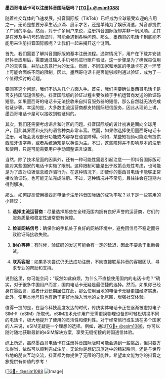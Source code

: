 **墨西哥电话卡可以注册抖音国际版吗？[[TG💪+ @esim1088](https://t.me/s/esim1088)]**

随着社交媒体的飞速发展，抖音国际版（TikTok）已经成为全球最受欢迎的应用之一。无论是想要分享生活点滴、展示才艺，还是单纯为了娱乐消遣，抖音都提供了广阔的平台。然而，对于许多用户来说，注册抖音国际版却并非一帆风顺。尤其是在涉及手机号码验证时，可能会遇到各种问题。那么，墨西哥的电话卡到底能不能用来注册抖音国际版呢？让我们一起来揭开这个谜团。

首先，我们需要了解抖音国际版的基本注册流程。通常情况下，用户在下载并安装好抖音应用后，需要通过输入手机号码进行账户验证。这一步骤是为了确保每位用户的真实性，并防止恶意行为的发生。然而，不同国家和地区的电话卡在这一环节上可能会面临不同的限制。因此，墨西哥电话卡是否能够顺利通过验证，成为了一个值得探讨的话题。

要回答这个问题，我们不妨从几个方面入手。首先，我们需要确认墨西哥电话卡是否支持国际短信服务。抖音国际版的验证过程主要依赖于手机运营商发送的验证码短信。如果墨西哥的电话卡无法接收来自抖音服务器的短信，那么自然就无法完成验证步骤。幸运的是，大多数主流运营商都支持国际短信服务，因此从理论上讲，墨西哥电话卡是可以接收到验证码的。

其次，我们还需要考虑语言和时区的问题。抖音国际版的设计初衷是面向全球用户，因此其界面和支持的语言种类非常丰富。然而，如果你选择使用墨西哥电话卡注册，可能会发现部分功能或内容存在语言障碍。例如，某些短视频可能没有提供西班牙语字幕，或者系统通知是以英语为主。不过，这些障碍并不影响基本的注册和使用，只是可能需要用户手动调整语言设置。

当然，除了技术层面的因素外，还有一种可能性需要引起注意——即抖音国际版可能对某些国家的电话卡实施了限制。这种限制可能是出于政策合规性考虑，也可能是为了应对垃圾信息或诈骗行为。在这种情况下，即使你的墨西哥电话卡能够正常接收验证码，也可能无法完成注册。不过，这种情况并不常见，且往往会在短期内得到解决。

那么，如何提高使用墨西哥电话卡注册抖音国际版的成功率呢？以下是一些实用的小建议：

1. **选择主流运营商**：尽量选择那些在全球范围内拥有良好声誉的运营商，它们的服务质量和稳定性通常更有保障。
   
2. **检查网络信号**：确保你的手机处于良好的网络环境中，避免因信号不稳定而导致验证码接收失败。

3. **耐心等待**：有时候，验证码的发送可能会有一定的延迟，因此不要急于重新尝试。

4. **联系客服**：如果多次尝试仍无法成功注册，不妨直接联系抖音的客服团队，寻求专业的帮助和支持。

说到这里，你可能会问：“既然如此麻烦，为什么不直接使用国内的电话卡呢？”确实，对于很多中国用户而言，国内电话卡无疑是最便捷的选择。然而，如果你已经身在墨西哥，或者计划长期居住在此，那么使用当地的电话卡无疑更加经济实惠。此外，使用本地号码也有助于更好地融入当地的文化氛围，增强社交体验。

值得一提的是，在当今科技高度发达的时代，传统实体电话卡正在逐渐被虚拟电子SIM卡（eSIM）所取代。eSIM技术允许用户无需更换物理设备即可轻松切换不同的电话卡，极大地提升了使用的灵活性和便利性。对于经常旅行或生活在多个国家的人来说，eSIM无疑是一个理想的选择。例如，通过[TG💪+ @esim1088](https://t.me/s/esim1088)，你可以随时随地获取最新的eSIM解决方案，享受无缝衔接的跨国通信体验。

综上所述，虽然墨西哥电话卡在注册抖音国际版时可能会遇到一些挑战，但只要方法得当，依然可以顺利完成注册。无论你是想记录旅途中的精彩瞬间，还是与世界各地的朋友互动交流，抖音都为你提供了无限的可能性。希望本文能为你的抖音之旅提供有价值的参考！

[[TG💪+ @esim1088](https://t.me/s/esim1088) ![Image](https://i.postimg.cc/4NQfJmqS/Snipaste-2025-05-13-00-14-12.png)]